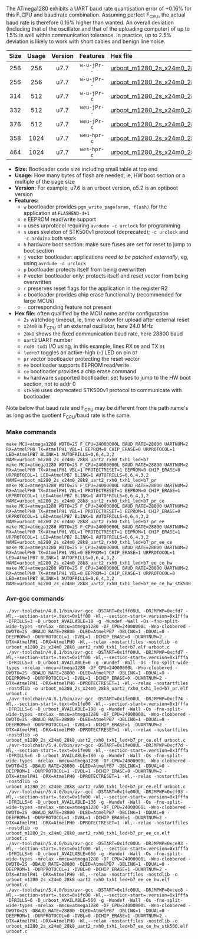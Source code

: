 The ATmega1280 exhibits a UART baud rate quantisation error of +0.16% for this F_CPU and baud rate combination. Assuming perfect F<sub>CPU</sub>, the actual baud rate is therefore 0.16% higher than wanted. An overall deviation (including that of the oscillator and that of the uploading computer) of up to 1.5% is well within communication tolerance. In practice, up to 2.5% deviation is likely to work with short cables and benign line noise.

|Size|Usage|Version|Features|Hex file|
|:-:|:-:|:-:|:-:|:--|
|256|256|u7.7|`w-u-jPr--`|[urboot_m1280_2s_x24m0_28k8_uart2_rxh0_txh1_led+b7.hex](https://raw.githubusercontent.com/stefanrueger/urboot.hex/main/u7.7/boards/mega1280/atmega1280/watchdog_2_s/external_oscillator_x/24m000000_hz/%2B%2B28k8_baud/uart2_rxh0_txh1/led%2Bb7/urboot_m1280_2s_x24m0_28k8_uart2_rxh0_txh1_led%2Bb7.hex)|
|256|256|u7.7|`w-u-jPr--`|[urboot_m1280_2s_x24m0_28k8_uart2_rxh0_txh1_led+b7_pr.hex](https://raw.githubusercontent.com/stefanrueger/urboot.hex/main/u7.7/boards/mega1280/atmega1280/watchdog_2_s/external_oscillator_x/24m000000_hz/%2B%2B28k8_baud/uart2_rxh0_txh1/led%2Bb7/urboot_m1280_2s_x24m0_28k8_uart2_rxh0_txh1_led%2Bb7_pr.hex)|
|314|512|u7.7|`w-u-jPr-c`|[urboot_m1280_2s_x24m0_28k8_uart2_rxh0_txh1_led+b7_pr_ce.hex](https://raw.githubusercontent.com/stefanrueger/urboot.hex/main/u7.7/boards/mega1280/atmega1280/watchdog_2_s/external_oscillator_x/24m000000_hz/%2B%2B28k8_baud/uart2_rxh0_txh1/led%2Bb7/urboot_m1280_2s_x24m0_28k8_uart2_rxh0_txh1_led%2Bb7_pr_ce.hex)|
|332|512|u7.7|`weu-jPr--`|[urboot_m1280_2s_x24m0_28k8_uart2_rxh0_txh1_led+b7_pr_ee.hex](https://raw.githubusercontent.com/stefanrueger/urboot.hex/main/u7.7/boards/mega1280/atmega1280/watchdog_2_s/external_oscillator_x/24m000000_hz/%2B%2B28k8_baud/uart2_rxh0_txh1/led%2Bb7/urboot_m1280_2s_x24m0_28k8_uart2_rxh0_txh1_led%2Bb7_pr_ee.hex)|
|376|512|u7.7|`weu-jPr-c`|[urboot_m1280_2s_x24m0_28k8_uart2_rxh0_txh1_led+b7_pr_ee_ce.hex](https://raw.githubusercontent.com/stefanrueger/urboot.hex/main/u7.7/boards/mega1280/atmega1280/watchdog_2_s/external_oscillator_x/24m000000_hz/%2B%2B28k8_baud/uart2_rxh0_txh1/led%2Bb7/urboot_m1280_2s_x24m0_28k8_uart2_rxh0_txh1_led%2Bb7_pr_ee_ce.hex)|
|358|1024|u7.7|`weu-hpr-c`|[urboot_m1280_2s_x24m0_28k8_uart2_rxh0_txh1_led+b7_ee_ce_hw.hex](https://raw.githubusercontent.com/stefanrueger/urboot.hex/main/u7.7/boards/mega1280/atmega1280/watchdog_2_s/external_oscillator_x/24m000000_hz/%2B%2B28k8_baud/uart2_rxh0_txh1/led%2Bb7/urboot_m1280_2s_x24m0_28k8_uart2_rxh0_txh1_led%2Bb7_ee_ce_hw.hex)|
|464|1024|u7.7|`wes-hpr-c`|[urboot_m1280_2s_x24m0_28k8_uart2_rxh0_txh1_led+b7_ee_ce_hw_stk500.hex](https://raw.githubusercontent.com/stefanrueger/urboot.hex/main/u7.7/boards/mega1280/atmega1280/watchdog_2_s/external_oscillator_x/24m000000_hz/%2B%2B28k8_baud/uart2_rxh0_txh1/led%2Bb7/urboot_m1280_2s_x24m0_28k8_uart2_rxh0_txh1_led%2Bb7_ee_ce_hw_stk500.hex)|

- **Size:** Bootloader code size including small table at top end
- **Usage:** How many bytes of flash are needed, ie, HW boot section or a multiple of the page size
- **Version:** For example, u7.6 is an urboot version, o5.2 is an optiboot version
- **Features:**
  + `w` bootloader provides `pgm_write_page(sram, flash)` for the application at `FLASHEND-4+1`
  + `e` EEPROM read/write support
  + `u` uses urprotocol requiring `avrdude -c urclock` for programming
  + `s` uses skeleton of STK500v1 protocol (deprecated); `-c urclock` and `-c arduino` both work
  + `h` hardware boot section: make sure fuses are set for reset to jump to boot section
  + `j` vector bootloader: applications *need to be patched externally*, eg, using `avrdude -c urclock`
  + `p` bootloader protects itself from being overwritten
  + `P` vector bootloader only: protects itself and reset vector from being overwritten
  + `r` preserves reset flags for the application in the register R2
  + `c` bootloader provides chip erase functionality (recommended for large MCUs)
  + `-` corresponding feature not present
- **Hex file:** often qualified by the MCU name and/or configuration
  + `2s` watchdog timeout, ie, time window for upload after external reset
  + `x24m0` is F<sub>CPU</sub> of an external oscillator, here 24.0 MHz
  + `28k8` shows the fixed communication baud rate, here 28800 baud
  + `uart2` UART number
  + `rxd0 txd1` I/O using, in this example, lines RX `D0` and TX `D1`
  + `led+b7` toggles an active-high (`+`) LED on pin `B7`
  + `pr` vector bootloader protecting the reset vector
  + `ee` bootloader supports EEPROM read/write
  + `ce` bootloader provides a chip erase command
  + `hw` hardware supported bootloader: set fuses to jump to the HW boot section, not to addr 0
  + `stk500` uses deprecated STK500v1 protocol to communicate with bootloader


Note below that baud rate and F<sub>CPU</sub> may be different from the path name's as long as the quotient F<sub>CPU</sub>/baud rate is the same.

### Make commands
```
make MCU=atmega1280 WDTO=2S F_CPU=24000000L BAUD_RATE=28800 UARTNUM=2 RX=AtmelPH0 TX=AtmelPH1 VBL=1 EEPROM=0 CHIP_ERASE=0 URPROTOCOL=1 LED=AtmelPB7 BLINK=1 AUTOFRILLS=0,6,4,3,2 NAME=urboot_m1280_2s_x24m0_28k8_uart2_rxh0_txh1_led+b7
make MCU=atmega1280 WDTO=2S F_CPU=24000000L BAUD_RATE=28800 UARTNUM=2 RX=AtmelPH0 TX=AtmelPH1 VBL=1 PROTECTRESET=1 EEPROM=0 CHIP_ERASE=0 URPROTOCOL=1 LED=AtmelPB7 BLINK=1 AUTOFRILLS=0,6,4,3,2 NAME=urboot_m1280_2s_x24m0_28k8_uart2_rxh0_txh1_led+b7_pr
make MCU=atmega1280 WDTO=2S F_CPU=24000000L BAUD_RATE=28800 UARTNUM=2 RX=AtmelPH0 TX=AtmelPH1 VBL=1 PROTECTRESET=1 EEPROM=0 CHIP_ERASE=1 URPROTOCOL=1 LED=AtmelPB7 BLINK=1 AUTOFRILLS=0,6,4,3,2 NAME=urboot_m1280_2s_x24m0_28k8_uart2_rxh0_txh1_led+b7_pr_ce
make MCU=atmega1280 WDTO=2S F_CPU=24000000L BAUD_RATE=28800 UARTNUM=2 RX=AtmelPH0 TX=AtmelPH1 VBL=1 PROTECTRESET=1 EEPROM=1 CHIP_ERASE=0 URPROTOCOL=1 LED=AtmelPB7 BLINK=1 AUTOFRILLS=0,6,4,3,2 NAME=urboot_m1280_2s_x24m0_28k8_uart2_rxh0_txh1_led+b7_pr_ee
make MCU=atmega1280 WDTO=2S F_CPU=24000000L BAUD_RATE=28800 UARTNUM=2 RX=AtmelPH0 TX=AtmelPH1 VBL=1 PROTECTRESET=1 EEPROM=1 CHIP_ERASE=1 URPROTOCOL=1 LED=AtmelPB7 BLINK=1 AUTOFRILLS=0,6,4,3,2 NAME=urboot_m1280_2s_x24m0_28k8_uart2_rxh0_txh1_led+b7_pr_ee_ce
make MCU=atmega1280 WDTO=2S F_CPU=24000000L BAUD_RATE=28800 UARTNUM=2 RX=AtmelPH0 TX=AtmelPH1 VBL=0 EEPROM=1 CHIP_ERASE=1 URPROTOCOL=1 LED=AtmelPB7 BLINK=1 AUTOFRILLS=0,6,4,3,2 NAME=urboot_m1280_2s_x24m0_28k8_uart2_rxh0_txh1_led+b7_ee_ce_hw
make MCU=atmega1280 WDTO=2S F_CPU=24000000L BAUD_RATE=28800 UARTNUM=2 RX=AtmelPH0 TX=AtmelPH1 VBL=0 EEPROM=1 CHIP_ERASE=1 URPROTOCOL=0 LED=AtmelPB7 BLINK=1 AUTOFRILLS=0,6,4,3,2 NAME=urboot_m1280_2s_x24m0_28k8_uart2_rxh0_txh1_led+b7_ee_ce_hw_stk500
```

### Avr-gcc commands
```
./avr-toolchain/4.8.1/bin/avr-gcc -DSTART=0x1ff00UL -DRJMPWP=0xcfd7 -Wl,--section-start=.text=0x1ff00 -Wl,--section-start=.version=0x1fffa -DFRILLS=3 -D_urboot_AVAILABLE=18 -g -Wundef -Wall -Os -fno-split-wide-types -mrelax -mmcu=atmega1280 -DF_CPU=24000000L -Wno-clobbered -DWDTO=2S -DBAUD_RATE=28800 -DLED=AtmelPB7 -DBLINK=1 -DDUAL=0 -DEEPROM=0 -DURPROTOCOL=1 -DVBL=1 -DCHIP_ERASE=0 -DUARTNUM=2 -DTX=AtmelPH1 -DRX=AtmelPH0 -Wl,--relax -nostartfiles -nostdlib -o urboot_m1280_2s_x24m0_28k8_uart2_rxh0_txh1_led+b7.elf urboot.c
./avr-toolchain/4.8.1/bin/avr-gcc -DSTART=0x1ff00UL -DRJMPWP=0xcfd7 -Wl,--section-start=.text=0x1ff00 -Wl,--section-start=.version=0x1fffa -DFRILLS=3 -D_urboot_AVAILABLE=0 -g -Wundef -Wall -Os -fno-split-wide-types -mrelax -mmcu=atmega1280 -DF_CPU=24000000L -Wno-clobbered -DWDTO=2S -DBAUD_RATE=28800 -DLED=AtmelPB7 -DBLINK=1 -DDUAL=0 -DEEPROM=0 -DURPROTOCOL=1 -DVBL=1 -DCHIP_ERASE=0 -DUARTNUM=2 -DTX=AtmelPH1 -DRX=AtmelPH0 -DPROTECTRESET=1 -Wl,--relax -nostartfiles -nostdlib -o urboot_m1280_2s_x24m0_28k8_uart2_rxh0_txh1_led+b7_pr.elf urboot.c
./avr-toolchain/4.8.1/bin/avr-gcc -DSTART=0x1fe00UL -DRJMPWP=0xcf74 -Wl,--section-start=.text=0x1fe00 -Wl,--section-start=.version=0x1fffa -DFRILLS=6 -D_urboot_AVAILABLE=198 -g -Wundef -Wall -Os -fno-split-wide-types -mrelax -mmcu=atmega1280 -DF_CPU=24000000L -Wno-clobbered -DWDTO=2S -DBAUD_RATE=28800 -DLED=AtmelPB7 -DBLINK=1 -DDUAL=0 -DEEPROM=0 -DURPROTOCOL=1 -DVBL=1 -DCHIP_ERASE=1 -DUARTNUM=2 -DTX=AtmelPH1 -DRX=AtmelPH0 -DPROTECTRESET=1 -Wl,--relax -nostartfiles -nostdlib -o urboot_m1280_2s_x24m0_28k8_uart2_rxh0_txh1_led+b7_pr_ce.elf urboot.c
./avr-toolchain/5.4.0/bin/avr-gcc -DSTART=0x1fe00UL -DRJMPWP=0xcf7d -Wl,--section-start=.text=0x1fe00 -Wl,--section-start=.version=0x1fffa -DFRILLS=6 -D_urboot_AVAILABLE=180 -g -Wundef -Wall -Os -fno-split-wide-types -mrelax -mmcu=atmega1280 -DF_CPU=24000000L -Wno-clobbered -DWDTO=2S -DBAUD_RATE=28800 -DLED=AtmelPB7 -DBLINK=1 -DDUAL=0 -DEEPROM=1 -DURPROTOCOL=1 -DVBL=1 -DCHIP_ERASE=0 -DUARTNUM=2 -DTX=AtmelPH1 -DRX=AtmelPH0 -DPROTECTRESET=1 -Wl,--relax -nostartfiles -nostdlib -o urboot_m1280_2s_x24m0_28k8_uart2_rxh0_txh1_led+b7_pr_ee.elf urboot.c
./avr-toolchain/5.4.0/bin/avr-gcc -DSTART=0x1fe00UL -DRJMPWP=0xcf93 -Wl,--section-start=.text=0x1fe00 -Wl,--section-start=.version=0x1fffa -DFRILLS=6 -D_urboot_AVAILABLE=136 -g -Wundef -Wall -Os -fno-split-wide-types -mrelax -mmcu=atmega1280 -DF_CPU=24000000L -Wno-clobbered -DWDTO=2S -DBAUD_RATE=28800 -DLED=AtmelPB7 -DBLINK=1 -DDUAL=0 -DEEPROM=1 -DURPROTOCOL=1 -DVBL=1 -DCHIP_ERASE=1 -DUARTNUM=2 -DTX=AtmelPH1 -DRX=AtmelPH0 -DPROTECTRESET=1 -Wl,--relax -nostartfiles -nostdlib -o urboot_m1280_2s_x24m0_28k8_uart2_rxh0_txh1_led+b7_pr_ee_ce.elf urboot.c
./avr-toolchain/5.4.0/bin/avr-gcc -DSTART=0x1fc00UL -DRJMPWP=0xce93 -Wl,--section-start=.text=0x1fc00 -Wl,--section-start=.version=0x1fffa -DFRILLS=6 -D_urboot_AVAILABLE=666 -g -Wundef -Wall -Os -fno-split-wide-types -mrelax -mmcu=atmega1280 -DF_CPU=24000000L -Wno-clobbered -DWDTO=2S -DBAUD_RATE=28800 -DLED=AtmelPB7 -DBLINK=1 -DDUAL=0 -DEEPROM=1 -DURPROTOCOL=1 -DVBL=0 -DCHIP_ERASE=1 -DUARTNUM=2 -DTX=AtmelPH1 -DRX=AtmelPH0 -Wl,--relax -nostartfiles -nostdlib -o urboot_m1280_2s_x24m0_28k8_uart2_rxh0_txh1_led+b7_ee_ce_hw.elf urboot.c
./avr-toolchain/5.4.0/bin/avr-gcc -DSTART=0x1fc00UL -DRJMPWP=0xcec8 -Wl,--section-start=.text=0x1fc00 -Wl,--section-start=.version=0x1fffa -DFRILLS=6 -D_urboot_AVAILABLE=560 -g -Wundef -Wall -Os -fno-split-wide-types -mrelax -mmcu=atmega1280 -DF_CPU=24000000L -Wno-clobbered -DWDTO=2S -DBAUD_RATE=28800 -DLED=AtmelPB7 -DBLINK=1 -DDUAL=0 -DEEPROM=1 -DURPROTOCOL=0 -DVBL=0 -DCHIP_ERASE=1 -DUARTNUM=2 -DTX=AtmelPH1 -DRX=AtmelPH0 -Wl,--relax -nostartfiles -nostdlib -o urboot_m1280_2s_x24m0_28k8_uart2_rxh0_txh1_led+b7_ee_ce_hw_stk500.elf urboot.c
```

